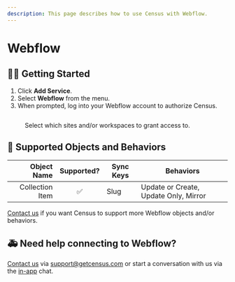 ```yaml
---
description: This page describes how to use Census with Webflow.
---
```


# Webflow

## 🏃‍♀️ Getting Started

1. Click **Add Service**.
2. Select **Webflow** from the menu.
3. When prompted, log into your Webflow account to authorize Census.

<figure><img src="../.gitbook/assets/webflow.png" alt=""><figcaption><p>Select which sites and/or workspaces to grant access to.</p></figcaption></figure>

## 🔀 Supported Objects and Behaviors

| **Object Name** | **Supported?** | **Sync Keys** | **Behaviors** |
| --------------: | :------------: | --------------- | ------------- |
| Collection Item | ✅ | Slug | Update or Create, Update Only, Mirror |

[Contact us](mailto:support@getcensus.com) if you want Census to support more Webflow objects and/or behaviors.

## 🚑 Need help connecting to Webflow?

[Contact us](mailto:support@getcensus.com) via support@getcensus.com or start a conversation with us via the [in-app](https://app.getcensus.com) chat.
